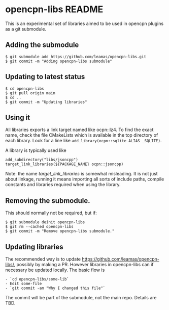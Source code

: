 opencpn-libs README
===================


This is an experimental set of libraries aimed to be used in 
opencpn plugins as a git submodule.

Adding the submodule
--------------------

    $ git submodule add https://github.com/leamas/opencpn-libs.git
    $ git commit -m "Adding opencpn-libs submodule"


Updating to latest status
-------------------------

    $ cd opencpn-libs
    $ git pull origin main
    $ cd ..
    $ git commit -m "Updating libraries"


Using it
--------

All libraries exports a link target named like ocpn::lz4. To find the exact
name, check the file CMakeLists which is available in the top directory of 
each library. Look for a line like `add_library(ocpn::sqlite ALIAS _SQLITE)`.

A library is typically used like

    add_subdirectory("libs/jsoncpp")
    target_link_libraries(${PACKAGE_NAME} ocpn::jsoncpp)

Note:  the name _target_link_libraries_ is somewhat misleading. It is not
just about linkage, running it means importing all sorts of include paths,
compile constants and libraries required when using the library.


Removing the submodule.
-----------------------

This should normally not be required, but if:

    $ git submodule deinit opencpn-libs
    $ git rm --cached opencpn-libs
    $ git commit -m "Remove opencpn-libs submodule."


Updating libraries
------------------

The recommended way is to update https://github.com/leamas/opencpn-libs/,
possibly by making a PR. However libraries in opencpn-libs can if necessary
be updated locally.  The basic flow is

    - `cd opencpn-libs/some-lib`
    - Edit some-file
    - `git commit -am "Why I changed this file"`

The commit will be part of the submodule, not the main repo. Details are TBD.
